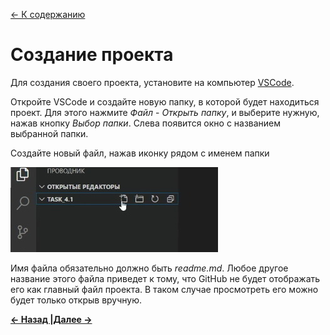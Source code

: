 [<- К содержанию](./readme.md)

# Создание проекта

Для создания своего проекта, установите на компьютер [VSCode](https://code.visualstudio.com "code.visualstudio.com").

Откройте VSCode и создайте новую папку, в которой будет находиться проект. Для этого нажмите *Файл* - *Открыть папку*, и выберите нужную, нажав кнопку *Выбор папки*. Слева появится окно с названием выбранной папки.

Создайте новый файл, нажав иконку рядом с именем папки

![New file](./assets/file.jpg "Создать файл")

Имя файла обязательно должно быть *readme.md*. Любое другое название этого файла приведет к тому, что GitHub не будет отображать его как главный файл проекта. В таком случае просмотреть его можно будет только открыв вручную.

[**<- Назад |**](./set.md "Первая настройка GIT")[**Далее ->**](./ignore.md "Файл .gitignore")